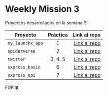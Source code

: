 # Weekly Mission 3

Proyectos desarrollados en la semana 3:

| Proyecto | Práctica | Link al repo |
| ------------- |:-------------:| -----:|
|`my_launchx_app`|1|[Link al repo](https://github.com/gambii007/my_launchx_app)|
|`spiderverse`|2|[Link al repo](https://github.com/gambii007/spideverse)|
|`twitter`|3, 4, 5|[Link al repo](https://github.com/gambii007/twitter)|
|`express_basic`|6|[Link al repo]()|
|`express_api`|7|[Link al repo]()|

FGR 🍀
